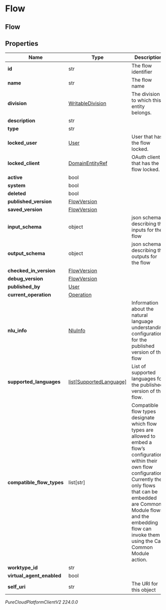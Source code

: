 # Flow

## Flow

## Properties

|Name | Type | Description | Notes|
|------------ | ------------- | ------------- | -------------|
| **id** | str | The flow identifier | [optional] |
| **name** | str | The flow name | |
| **division** | [WritableDivision](WritableDivision) | The division to which this entity belongs. | [optional] |
| **description** | str |  | [optional] |
| **type** | str |  | [optional] |
| **locked_user** | [User](User) | User that has the flow locked. | [optional] |
| **locked_client** | [DomainEntityRef](DomainEntityRef) | OAuth client that has the flow locked. | [optional] |
| **active** | bool |  | [optional] |
| **system** | bool |  | [optional] |
| **deleted** | bool |  | [optional] |
| **published_version** | [FlowVersion](FlowVersion) |  | [optional] |
| **saved_version** | [FlowVersion](FlowVersion) |  | [optional] |
| **input_schema** | object | json schema describing the inputs for the flow | [optional] |
| **output_schema** | object | json schema describing the outputs for the flow | [optional] |
| **checked_in_version** | [FlowVersion](FlowVersion) |  | [optional] |
| **debug_version** | [FlowVersion](FlowVersion) |  | [optional] |
| **published_by** | [User](User) |  | [optional] |
| **current_operation** | [Operation](Operation) |  | [optional] |
| **nlu_info** | [NluInfo](NluInfo) | Information about the natural language understanding configuration for the published version of the flow | [optional] |
| **supported_languages** | [list[SupportedLanguage]](SupportedLanguage) | List of supported languages for the published version of the flow. | [optional] |
| **compatible_flow_types** | list[str] | Compatible flow types designate which flow types are allowed to embed a flow’s configuration within their own flow configuration.  Currently the only flows that can be embedded are Common Module flows and the embedding flow can invoke them using the Call Common Module action. | [optional] |
| **worktype_id** | str |  | [optional] |
| **virtual_agent_enabled** | bool |  | [optional] |
| **self_uri** | str | The URI for this object | [optional] |



_PureCloudPlatformClientV2 224.0.0_
